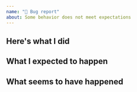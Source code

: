 ```yaml
---
name: "🐞 Bug report"
about: Some behavior does not meet expectations
---
```


## Here's what I did

## What I expected to happen

## What seems to have happened

<!--

Please provide your dependency tree as an attachment unless not applicable.
Feel free to omit sensitive information.

npm: `$ npm ls`
yarn: `$ yarn list`

-->

